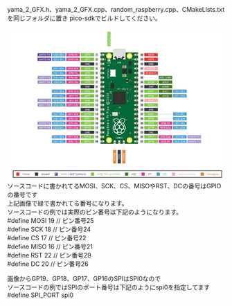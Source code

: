 yama_2_GFX.h、yama_2_GFX.cpp、random_raspberry.cpp、CMakeLists.txtを同じフォルダに置き pico-sdkでビルドしてください。  
  
  
![pico pinout](https://github.com/yamayamaru/yama_2_GFX/blob/main/img/raspberrypipicopinout.jpg)  
ソースコードに書かれてるMOSI、SCK、CS、MISOやRST、DCの番号はGPIOの番号です  
上記画像で緑で書かれてる番号になります。  
ソースコードの例では実際のピン番号は下記のようになります。  
    #define MOSI 19    // ピン番号25  
    #define SCK  18    // ピン番号24  
    #define CS   17    // ピン番号22  
    #define MISO 16    // ピン番号21  
    #define RST  22    // ピン番号29  
    #define DC   20    // ピン番号26  
  
画像からGP19、GP18、GP17、GP16のSPIはSPI0なので  
ソースコードの例ではSPIのポート番号は下記のようにspi0を指定してます  
    #define SPI_PORT  spi0  
